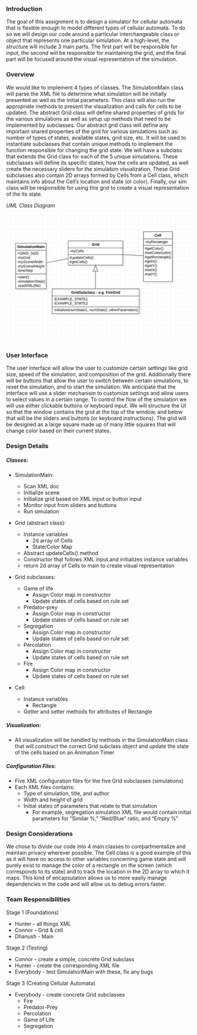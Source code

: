 ### Introduction
The goal of this assignment is to design a simulator for cellular automata that is flexible enough to model different types of cellular automata. To do so we will design our code around a particular interchangeable class or object that represents one particular simulation. At a high-level, the structure will include 3 main parts. The first part will be responsible for input, the second will be responsible for maintaining the grid, and the final part will be focused around the visual representation of the simulation.

### Overview
We would like to implement 4 types of classes. The SimulationMain class will parse the XML file to determine what simulation will be initially presented as well as the initial parameters. This class will also run the appropriate methods to present the visualization and calls for cells to be updated. The abstract Grid class will define shared properties of grids for the various simulations as well as setup up methods that need to be implemented by subclasses. Our abstract grid class will define any important shared properties of the grid for various simulations such as: number of types of states, available states, grid size, etc. It will be used to instantiate subclasses that contain unique methods to implement the function responsible for changing the grid state. We will have a subclass that extends the Grid class for each of the 5 unique simulations. These subclasses will define its specific states, how the cells are updated, as well create the necessary sliders for the simulation visualization. These Grid subclasses also contain 2D arrays formed by Cells from a Cell class, which maintains info about the Cell’s location and state (or color). Finally, our sim class will be responsible for using this grid to create a visual representation of the its state.

*UML Class Diagram*
![Diagram](UML%20class%20diagram%20pic.png "UML Class diagram")

### User Interface
The user interface will allow the user to customize certain settings like grid size, speed of the simulation, and composition of the grid. Additionally there will be buttons that allow the user to switch between certain simulations, to reset the simulation, and to start the simulation. We anticipate that the interface will use a slider mechanism to customize settings and allow users to select values in a certain range. To control the flow of the simulation we will use either clickable buttons or keyboard input. We will structure the UI so that the window contains the grid at the top of the window, and below that will be the sliders and buttons (or keyboard instructions). The grid will be designed as a large square made up of many little squares that will change color based on their current states.


### Design Details
##### Classes:
- SimulationMain:
    - Scan XML doc
    - Initialize scene
    - Initialize grid based on XML input or button input
    - Monitor input from sliders and buttons
    - Run simulation

- Grid (abstract class):
    - Instance variables
        - 2d array of Cells
        - State/Color Map
    - Abstract updateCells() method
    - Constructor that follows XML input and initializes instance variables
    - return 2d array of Cells to main to create visual representation

- Grid subclasses:
    - Game of life
        - Assign Color map in constructor
        - Update states of cells based on rule set
    - Predator-prey
        - Assign Color map in constructor
        - Update states of cells based on rule set
    - Segregation
        - Assign Color map in constructor
        - Update states of cells based on rule set
    - Percolation
        - Assign Color map in constructor
        - Update states of cells based on rule set
    - Fire
        - Assign Color map in constructor
        - Update states of cells based on rule set
- Cell:
    - Instance variables 
        - Rectangle
    - Getter and setter methods for attributes of Rectangle

##### Visualization:
 - All visualization will be handled by methods in the SimulationMain class that will construct the correct Grid subclass object and update the state of the cells based on an Animation Timer

##### Configuration Files:
- Five XML configuration files for the five Grid subclasses (simulations)
- Each XML files contains:
    - Type of simulation, title, and author
    - Width and height of grid
    - Initial states of parameters that relate to that simulation
        - For example, segregation simulation XML file would contain initial parameters for “Similar %,” “Red/Blue” ratio, and “Empty %”


### Design Considerations
We chose to divide our code into 4 main classes to compartmentalize and maintain privacy wherever possible. The Cell class is a good example of this as it will have no access to other variables concerning game state and will purely exist to manage the color of a rectangle on the screen (which corresponds to its state) and to track the location in the 2D array to which it maps. This kind of encapsulation allows us to more easily manage dependencies in the code and will allow us to debug errors faster.


### Team Responsibilities
Stage 1 (Foundations)
- Hunter - all things XML
- Connor - Grid & cell
- Dhanush - Main

Stage 2 (Testing)
- Connor - create a simple, concrete Grid subclass
- Hunter - create the corresponding XML file
- Everybody - test SimulationMain with these, fix any bugs

Stage 3 (Creating Cellular Automata)
- Everybody - create concrete Grid subclasses
    - Fire
    - Predator-Prey
    - Percolation
    - Game of Life
    - Segregation
